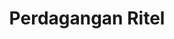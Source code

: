 ---
id: 17
title : Perdagangan Ritel
linkurl: https://kutt.it/tKlKXK
fitur: aspekpajak
category: aspekpajak
createdTime : 31/07/2019
modifiedTime : 06/01/2020
topik: Versi Lengkap
---